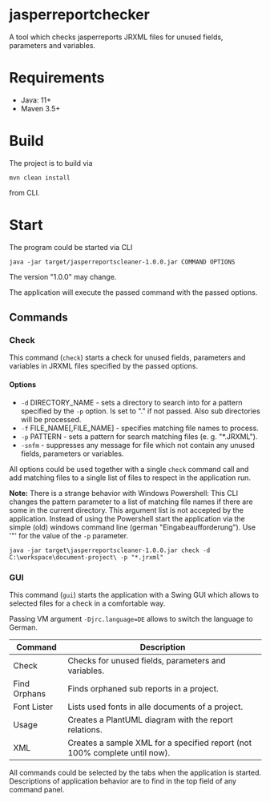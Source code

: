 # jasperreportchecker

A tool which checks jasperreports JRXML files for unused fields, parameters and variables.


# Requirements

* Java: 11+
* Maven 3.5+


# Build

The project is to build via 

```mvn clean install```

from CLI.


# Start

The program could be started via CLI

```java -jar target/jasperreportscleaner-1.0.0.jar COMMAND OPTIONS```

The version "1.0.0" may change.

The application will execute the passed command with the passed options.

## Commands

### Check

This command (```check```) starts a check for unused fields, parameters and variables in JRXML files
specified by the passed options.

#### Options

* ```-d``` DIRECTORY_NAME - sets a directory to search into for a pattern specified by the ```-p``` option. Is set to "." if not passed. Also sub directories will be processed.
* ```-f``` FILE_NAME[,FILE_NAME] - specifies matching file names to process.
* ```-p``` PATTERN - sets a pattern for search matching files (e. g. "*.JRXML").
* ```-snfm``` - suppresses any message for file which not contain any unused fields, parameters or variables.

All options could be used together with a single ```check``` command call and add matching files to a
single list of files to respect in the application run.

**Note:** There is a strange behavior with Windows Powershell: This CLI changes the pattern parameter to a list of 
matching file names if there are some in the current directory. This argument list is not accepted by the application.
Instead of using the Powershell start the application via the simple (old) windows command line (german
"Eingabeaufforderung"). Use '"' for the value of the ``-p`` parameter.

```
java -jar target\jasperreportscleaner-1.0.0.jar check -d C:\workspace\document-project\ -p "*.jrxml"
```

### GUI

This command (```gui```) starts the application with a Swing GUI which allows to selected files for a check in a
comfortable way.

Passing VM argument ``-Djrc.language=DE`` allows to switch the language to German.

|Command     |Description|
|------------|-----------|
|Check       |Checks for unused fields, parameters and variables.|
|Find Orphans|Finds orphaned sub reports in a project.|
|Font Lister |Lists used fonts in alle documents of a project.|
|Usage       |Creates a PlantUML diagram with the report relations.|
|XML         |Creates a sample XML for a specified report (not 100% complete until now).|

All commands could be selected by the tabs when the application is started. Descriptions of application behavior are to find in the top field of any command panel.
